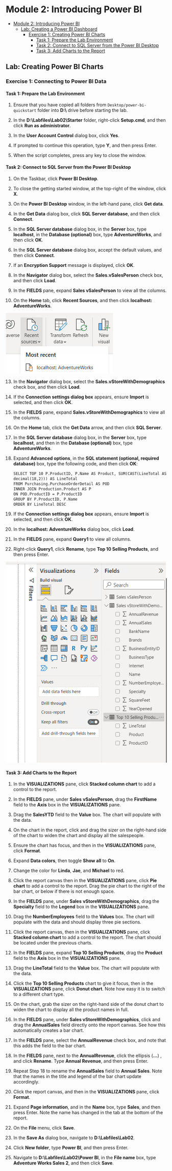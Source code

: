 # Module 2: Introducing Power BI

- [Module 2: Introducing Power BI](#module-2-introducing-power-bi)
  - [Lab: Creating a Power BI Dashboard](#lab-creating-a-power-bi-dashboard)
    - [Exercise 1: Creating Power BI Charts](#exercise-1-connecting-to-power-bi-data)
      - [Task 1: Prepare the Lab Environment](#task-1-prepare-the-lab-environment)
      - [Task 2: Connect to SQL Server from the Power BI Desktop](#task-2-connect-to-sql-server-from-the-power-bi-desktop)
      - [Task 3: Add Charts to the Report](#task-3-add-charts-to-the-report)



## Lab: Creating Power BI Charts

### Exercise 1: Connecting to Power BI Data

#### Task 1: Prepare the Lab Environment

1. Ensure that you have copied all folders from `Desktop/power-bi-quickstart` folder into **D:\\** drive before starting the lab.

2. In the **D:\\Labfiles\\Lab02\\Starter** folder, right-click **Setup.cmd**, and then click **Run as administrator**.

3. In the **User Account Control** dialog box, click **Yes**.

4. If prompted to continue this operation, type **Y**, and then press Enter.

5. When the script completes, press any key to close the window.


#### Task 2: Connect to SQL Server from the Power BI Desktop

1. On the Taskbar, click **Power BI Desktop**.

2. To close the getting started window, at the top-right of the window, click **X**.

5. On the **Power BI Desktop** window, in the left-hand pane, click **Get data**.

6. In the **Get Data** dialog box, click **SQL Server database**, and then click **Connect**.

7. In the **SQL Server database** dialog box, in the **Server** box, type **localhost**, in the **Database (optional)** box, type **AdventureWorks**, and then click **OK**.

8. In the **SQL Server database** dialog box, accept the default values, and then click **Connect**.

9. If an **Encryption Support** message is displayed, click **OK**.

10. In the **Navigator** dialog box, select the **Sales.vSalesPerson** check box, and then click **Load**.

11. In the **FIELDS** pane, expand **Sales vSalesPerson** to view all the columns.

12. On the **Home** tab, click **Recent Sources**, and then click **localhost: AdventureWorks**.

![](./images/3.png)

13. In the **Navigator** dialog box, select the **Sales.vStoreWithDemographics** check box, and then click **Load**.

14. If the **Connection settings dialog box** appears, ensure **Import** is selected, and then click **OK**.

15. In the **FIELDS** pane, expand **Sales.vStoreWithDemographics** to view all the columns.

16. On the **Home** tab, click the **Get Data** arrow, and then click **SQL Server**.

17. In the **SQL Server database** dialog box, in the **Server** box, type **localhost**, and then in the **Database (optional)** box, type **AdventureWorks**.

18. Expand **Advanced options**, in the **SQL statement (optional, required database)** box, type the following code, and then click **OK**:
    ```
    SELECT TOP 10 P.ProductID, P.Name AS Product, SUM(CAST(LineTotal AS decimal(18,2))) AS LineTotal
    FROM Purchasing.PurchaseOrderDetail AS POD
    INNER JOIN Production.Product AS P
    ON POD.ProductID = P.ProductID
    GROUP BY P.ProductID, P.Name
    ORDER BY LineTotal DESC
    ```

19. If the **Connection settings dialog box** appears, ensure **Import** is selected, and then click **OK**.

20. In the **localhost: AdventureWorks** dialog box, click **Load**.

21. In the **FIELDS** pane, expand **Query1** to view all columns.

22. Right-click **Query1**, click **Rename**, type **Top 10 Selling Products**, and then press Enter.

![](./images/4.png)


#### Task 3: Add Charts to the Report

1. In the **VISUALIZATIONS** pane, click **Stacked column chart** to add a control to the report.

2. In the **FIELDS** pane, under **Sales** **vSalesPerson**, drag the **FirstName** field to the **Axis** box in the **VISUALIZATIONS** pane.

3. Drag the **SalesYTD** field to the **Value** box. The chart will populate with the data.

4. On the chart in the report, click and drag the sizer on the right-hand side of the chart to widen the chart and display all the salespeople.

5. Ensure the chart has focus, and then in the **VISUALIZATIONS** pane, click **Format**.

6. Expand **Data colors**, then toggle **Show all** to **On**.

7. Change the color for **Linda**, **Jae**, and **Michael** to red.

8. Click the report canvas then in the **VISUALIZATIONS** pane, click **Pie chart** to add a control to the report. Drag the pie chart to the right of the bar chart, or below if there is not enough space.

9. In the **FIELDS** pane, under **Sales** **vStoreWithDemographics**, drag the **Specialty** field to the **Legend** box in the **VISUALIZATIONS** pane.

10. Drag the **NumberEmployees** field to the **Values** box. The chart will populate with the data and should display three pie sections.

11. Click the report canvas, then in the **VISUALIZATIONS** pane, click **Stacked column chart** to add a control to the report. The chart should be located under the previous charts.

12. In the **FIELDS** pane, expand **Top 10 Selling Products**, drag the **Product** field to the **Axis** box in the **VISUALIZATIONS** pane.

13. Drag the **LineTotal** field to the **Value** box. The chart will populate with the data.

14. Click the **Top 10 Selling Products** chart to give it focus, then in the **VISUALIZATIONS** pane, click **Donut chart**. Note how easy it is to switch to a different chart type.

15. On the chart, grab the sizer on the right-hand side of the donut chart to widen the chart to display all the product names in full.

16. In the **FIELDS** pane, under **Sales vStoreWithDemographics**, click and drag the **AnnualSales** field directly onto the report canvas. See how this automatically creates a bar chart.

17. In the **FIELDS** pane, select the **AnnualRevenue** check box, and note that this adds the field to the bar chart.

18. In the **FIELDS** pane, next to the **AnnualRevenue**, click the ellipsis (**...**) , and click **Rename**. Type **Annual Revenue**, and then press Enter.

19. Repeat Step 18 to rename the **AnnualSales** field to **Annual Sales**. Note that the names in the title and legend of the bar chart update accordingly.

20. Click the report canvas, and then in the **VISUALIZATIONS** pane, click **Format**.

21. Expand **Page information**, and in the **Name** box, type **Sales**, and then press Enter. Note the name has changed in the tab at the bottom of the report.

22. On the **File** menu, click **Save**.

23. In the **Save As** dialog box, navigate to **D:\\Labfiles\\Lab02**.

24. Click **New folder**, type **Power BI**, and then press Enter.

25. Navigate to **D:\\Labfiles\\Lab02\\Power BI**, in the **File name** box, type **Adventure Works Sales 2**, and then click **Save**.
